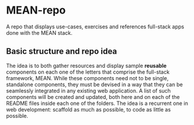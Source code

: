 # MEAN-repo
A repo that displays use-cases, exercises and references full-stack apps done with the MEAN stack.

## Basic structure and repo idea
The idea is to both gather resources and display sample **reusable** components on each one of the letters that comprise the full-stack framework, MEAN.
While these components need not to be single, standalone components, they must be devised in a way that they can be seamlessly integrated in any existing web application. A list of such components will be created and updated, both here and on each of the README files inside each one of the folders. The idea is a recurrent one in web development: scaffold as much as possible, to code as little as possible.


